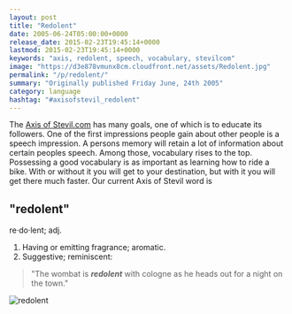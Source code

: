 ```yaml
---
layout: post
title: "Redolent"
date: 2005-06-24T05:00:00+0000
release_date: 2015-02-23T19:45:14+0000
lastmod: 2015-02-23T19:45:14+0000
keywords: "axis, redolent, speech, vocabulary, stevilcom"
image: "https://d3e878vmunx8cm.cloudfront.net/assets/Redolent.jpg"
permalink: "/p/redolent/"
summary: "Originally published Friday June, 24th 2005"
category: language
hashtag: "#axisofstevil_redolent"
---
```


[id_1]: https://d3e878vmunx8cm.cloudfront.net/assets/Redolent.jpg "redolent"
The [Axis of Stevil.com](/ "Axis of Stevil.com") has many goals, one of which is to educate its followers. One of the first impressions people gain about other people is a speech impression. A persons memory will retain a lot of information about certain peoples speech. Among those, vocabulary rises to the top. Possessing a good vocabulary is as important as learning how to ride a bike. With or without it you will get to your destination, but with it you will get there much faster. Our current Axis of Stevil word is

## "redolent" ##

re·do·lent; adj.

1. Having or emitting fragrance; aromatic.
2. Suggestive; reminiscent:
 
> "The wombat is ***redolent*** with cologne as he heads out for a night on the town."

![redolent][id_1]
